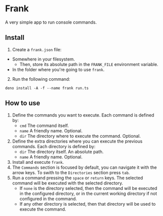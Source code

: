 # Frank

A very simple app to run console commands.

## Install

1. Create a `frank.json` file:

-   Somewhere in your filesystem.
    -   Then, store its absolute path in the `FRANK_FILE` environment variable.
-   In the folder where you're going to use `frank`.

2. Run the following command:

```
deno install -A -f --name frank run.ts
```

## How to use

1. Define the commands you want to execute. Each command is defined by:
    - `cmd` The command itself.
    - `name` A friendly name. Optional.
    - `dir` The directory where to execute the command. Optional.
2. Define the extra directories where you can execute the previous commands. Each directory is defined by:
    - `dir` The directory itself. An absolute path.
    - `name` A friendly name. Optional.
3. Install and execute `frank`.
4. The `Commands` section is focused by default, you can navigate it with the arrow keys. To swith to the `Directories` section press `tab`.
5. Run a command pressing the `space` or `return` keys. The selected command will be executed with the selected directory.
    - If `none` is the directory selected, then the command will be executed in the configured directory, or in the current working directory if not configured in the command.
    - If any other directory is selected, then that directory will be used to execute the command.
